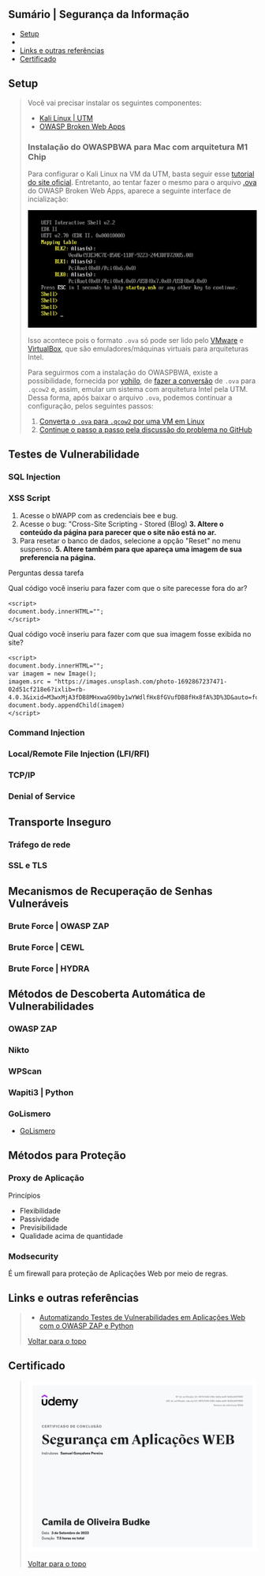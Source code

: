 ## Sumário | Segurança da Informação

- [Setup](#setup)
- 
- [Links e outras referências](#links-e-outras-referências)
- [Certificado](#certificado)
      
## Setup
> 
> Você vai precisar instalar os seguintes componentes:
> 
> - [Kali Linux | UTM](https://www.kali.org/docs/virtualization/install-utm-guest-vm/)
> - [OWASP Broken Web Apps](https://sourceforge.net/projects/owaspbwa/)
> 
> ### Instalação do OWASPBWA para Mac com arquitetura M1 Chip
> 
> Para configurar o Kali Linux na VM da UTM, basta seguir esse [tutorial do site oficial](https://www.kali.org/docs/virtualization/install-utm-guest-vm/). Entretanto, ao tentar fazer o mesmo para o arquivo [.ova](https://sourceforge.net/projects/owaspbwa/) do OWASP Broken Web Apps, aparece a seguinte interface de incialização:
> 
> ![erro_UTM_OWASP](./img/erro_UTM_OWASP.png)
> 
> Isso acontece pois o formato `.ova` só pode ser lido pelo [VMware](https://www.vmware.com/) e [VirtualBox](https://www.virtualbox.org/), que são emuladores/máquinas virtuais para arquiteturas Intel. 
> 
> Para seguirmos com a instalação do OWASPBWA, existe a possibilidade, fornecida por [yohilo](https://www.appleayuda.com/pregunta/87153/como-cargar-ova-en-el-chip-mac-m1), de [fazer a conversão](https://github.com/utmapp/UTM/discussions/2521) de `.ova` para `.qcow2` e, assim, emular um sistema com arquitetura Intel pela UTM. Dessa forma, após baixar o arquivo `.ova`, podemos continuar a configuração, pelos seguintes passos:
> 
> 1. [Converta o `.ova` para `.qcow2` por uma VM em Linux](https://www.xmodulo.com/convert-ova-to-qcow2-linux.html)
> 2. [Continue o passo a passo pela discussão do problema no GitHub](https://github.com/utmapp/UTM/discussions/2521#discussioncomment-4110452)
> 

## Testes de Vulnerabilidade

### SQL Injection
### XSS Script

1. Acesse o bWAPP com as credenciais bee e bug.
2. Acesse o bug: "Cross-Site Scripting - Stored (Blog)
**3. Altere o conteúdo da página para parecer que o site não está no ar.**
4. Para resetar o banco de dados, selecione a opção "Reset" no menu suspenso.
**5. Altere também para que apareça uma imagem de sua preferencia na página.**

Perguntas dessa tarefa

Qual código você inseriu para fazer com que o site parecesse fora do ar?

    <script>
    document.body.innerHTML="";
    </script>
    
Qual código você inseriu para fazer com que sua imagem fosse exibida no site?

    <script>
    document.body.innerHTML="";
    var imagem = new Image();
    imagem.src = "https://images.unsplash.com/photo-1692867237471-02d51cf218e6?ixlib=rb-4.0.3&ixid=M3wxMjA3fDB8MHxwaG90by1wYWdlfHx8fGVufDB8fHx8fA%3D%3D&auto=format&fit=crop&w=2787&q=80";
    document.body.appendChild(imagem)
    </script>

### Command Injection
### Local/Remote File Injection (LFI/RFI)
### TCP/IP
### Denial of Service

## Transporte Inseguro
### Tráfego de rede
### SSL e TLS

## Mecanismos de Recuperação de Senhas Vulneráveis

### Brute Force | OWASP ZAP
### Brute Force | CEWL
### Brute Force | HYDRA

## Métodos de Descoberta Automática de Vulnerabilidades

### OWASP ZAP
### Nikto
### WPScan
### Wapiti3 | Python
### GoLismero
- [GoLismero]()

## Métodos para Proteção

### Proxy de Aplicação

Princípios
- Flexibilidade
- Passividade
- Previsibilidade
- Qualidade acima de quantidade

### Modsecurity

É um firewall para proteção de Aplicações Web por meio de regras.

## Links e outras referências
>
> - [Automatizando Testes de Vulnerabilidades em Aplicações Web com o OWASP ZAP e Python](https://gustavoh.medium.com/automatizando-testes-de-vulnerabilidade-em-aplica%C3%A7%C3%B5es-web-com-o-owasp-zap-e-python-fdcdcf78b587)
> 
> [Voltar para o topo](#sumário--segurança-da-informação)

## Certificado
>
> ![cert-seg-info](./img/cert_seguranca-info.jpg)
>
> [Voltar para o topo](#sumário--segurança-da-informação)